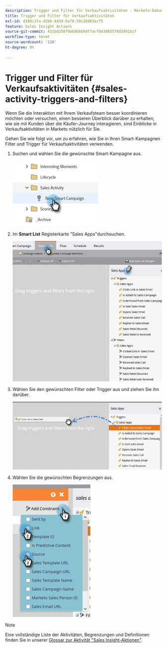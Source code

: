 ```yaml
---
description: Trigger und Filter für Verkaufsaktivitäten - Marketo-Dokumente - Produktdokumentation
title: Trigger und Filter für Verkaufsaktivitäten
exl-id: d180c1fa-d2bb-443d-ba78-59c26083acf5
feature: Sales Insight Actions
source-git-commit: 431bd258f9a68bbb9df7acf043085578d3d91b1f
workflow-type: tm+mt
source-wordcount: '120'
ht-degree: 0%

---
```


# Trigger und Filter für Verkaufsaktivitäten {#sales-activity-triggers-and-filters}

Wenn Sie die Interaktion mit Ihrem Verkaufsteam besser koordinieren möchten oder versuchen, einen besseren Überblick darüber zu erhalten, wie sie mit Kunden über die Käufer-Journey interagieren, sind Einblicke in Verkaufsaktivitäten in Marketo nützlich für Sie.

Gehen Sie wie folgt vor, um zu erfahren, wie Sie in Ihren Smart-Kampagnen Filter und Trigger für Verkaufsaktivitäten verwenden.

1. Suchen und wählen Sie die gewünschte Smart-Kampagne aus.

   ![](assets/sales-activity-triggers-and-filters-1.png)

1. Im **Smart List** Registerkarte &quot;Sales Apps&quot;durchsuchen.

   ![](assets/sales-activity-triggers-and-filters-2.png)

1. Wählen Sie den gewünschten Filter oder Trigger aus und ziehen Sie ihn darüber.

   ![](assets/sales-activity-triggers-and-filters-3.png)

1. Wählen Sie die gewünschten Begrenzungen aus.

   ![](assets/sales-activity-triggers-and-filters-4.png)

>[!NOTE]
>
>Eine vollständige Liste der Aktivitäten, Begrenzungen und Definitionen finden Sie in unserer [Glossar zur Aktivität &quot;Sales Insight-Aktionen&quot;](/help/marketo/product-docs/marketo-sales-insight/actions/marketo/sales-insight-actions-activity-glossary.md).
